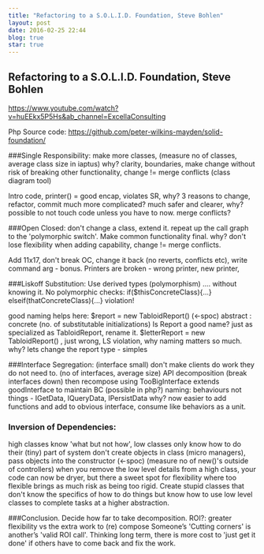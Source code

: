 ```yaml
---
title: "Refactoring to a S.O.L.I.D. Foundation, Steve Bohlen"
layout: post
date: 2016-02-25 22:44
blog: true
star: true
---
```

Refactoring to a S.O.L.I.D. Foundation, Steve Bohlen
--
https://www.youtube.com/watch?v=huEEkx5P5Hs&ab_channel=ExcellaConsulting

Php Source code: https://github.com/peter-wilkins-mayden/solid-foundation/

###Single Responsibility:
 make more classes, (measure no of classes, average class size in iaptus) why? clarity, boundaries, make change without risk of breaking other functionality, change != merge conflicts (class diagram tool)

Intro code, printer() = good encap, violates SR, why? 3 reasons to change, refactor, commit
much more complicated? much safer and clearer, why? possible to not touch code unless you have to now. merge conflicts?

###Open Closed:
don't change a class, extend it. repeat up the call graph to the 'polymorphic switch'. Make common functionality final.
why? don't lose flexibility when adding capability, change != merge conflicts.

Add 11x17, don't break OC, change it back (no reverts, conflicts etc), write command arg - bonus.
Printers are broken - wrong printer, new printer,

###Liskoff Substitution:
Use derived types (polymorphism) .... without knowing it.
No polymorphic checks: if($thisConcreteClass){...} elseif(thatConcreteClass){...}  violation!

good naming helps here:  $report = new TabloidReport() (<-spoc)  	abstract : concrete    (no. of substitutable initializations)
Is Report a good name? just as specialized as TabloidReport, rename it.
$letterReport = new TabloidReport() , just wrong, LS violation, why naming matters so much.
why? lets change the report type - simples

###Interface Segregation:
(interface small) don't make clients do work they do not need to.   (no of interfaces, average size)
API decomposition (break interfaces down) then recompose using TooBigInterface extends goodInterface to maintain BC (possible in php?)
naming: behaviours not things - IGetData, IQueryData, IPersistData
why? now easier to add functions and add to obvious interface, consume like behaviors as a unit.

### Inversion of Dependencies:
high classes know 'what but not how', low classes only know how to do their (tiny) part of system
don't create objects in class (micro managers), pass objects into the constructor (<-spoc)   (measure no of new()'s outside of controllers)
when you remove the low level details from a high class, your code can now be dryer, but there
a sweet spot for flexibility where too flexible brings as much risk as being too rigid.
 Create stupid classes that don't know the specifics of how to do things but know how to use low level classes to  complete tasks at a higher abstraction.


###Conclusion.
Decide how far to take decomposition. ROI?: greater flexibility vs the extra work to (re) compose
Someone’s 'Cutting corners' is another’s 'valid ROI call'.
Thinking long term, there is more cost to 'just get it done' if others have to come back and fix the work.
